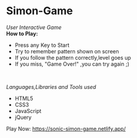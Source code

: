# Simon-Game


<em>User Interactive Game</em><br>
<b>How to Play:</b>
<ul>
<li>Press any Key to Start</li>
<li>Try to remember pattern shown on screen</li>
<li>If you follow the pattern correctly,level goes up</li>
<li>If you miss, "Game Over!" ,you can try again ;)</li>
</ul>
<br>

<em>Languages,Libraries and Tools used</em><ul>
<li>HTML5</li>
<li>CSS3</li>
<li>JavaScript</li>
<li>jQuery</li>
</ul>


Play Now: https://sonic-simon-game.netlify.app/
